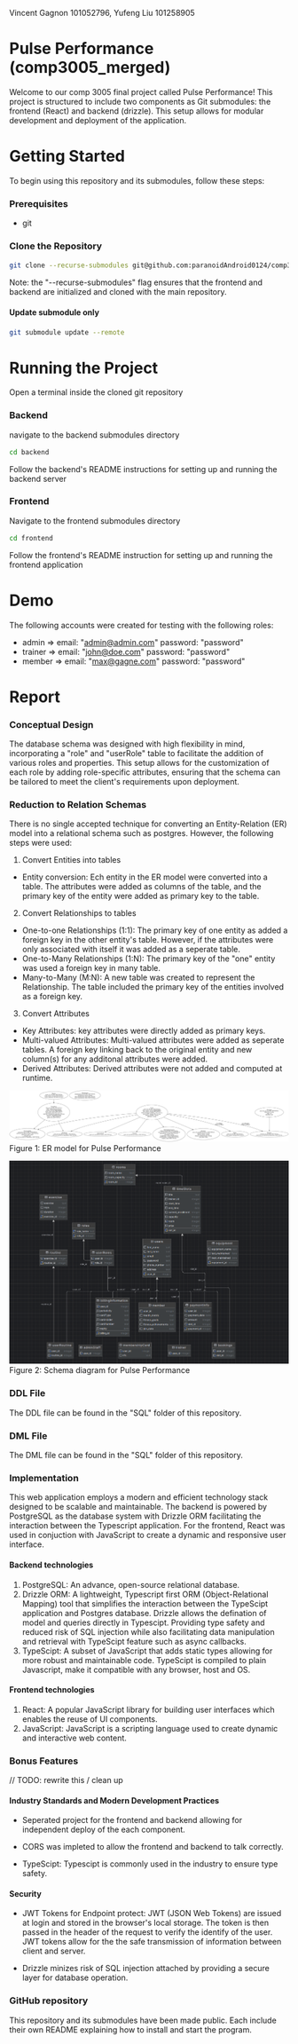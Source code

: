 Vincent Gagnon 101052796, Yufeng Liu 101258905
# Pulse Performance (comp3005_merged)

Welcome to our comp 3005 final project called Pulse Performance! This project is structured to include two components as Git submodules: the frontend (React) and backend (drizzle). This setup allows for modular development and deployment of the application. 

# Getting Started

To begin using this repository and its submodules, follow these steps:

###  Prerequisites
- git

### Clone the Repository
```bash
git clone --recurse-submodules git@github.com:paranoidAndroid0124/comp3005_merged.git
```
Note: the "--recurse-submodules" flag ensures that the frontend and backend are initialized and cloned with the main repository.

#### Update submodule only
```bash
git submodule update --remote
```

# Running the Project

Open a terminal inside the cloned git repository

### Backend
navigate to the backend submodules directory
```bash
cd backend
```

Follow the backend's README instructions for setting up and running the backend server

### Frontend
Navigate to the frontend submodules directory
```bash
cd frontend
```

Follow the frontend's README instruction for setting up and running the frontend application

# Demo

The following accounts were created for testing with the following roles:
- admin => email: "admin@admin.com" password: "password"
- trainer => email: "john@doe.com" password: "password"
- member => email: "max@gagne.com" password: "password"

# Report

### Conceptual Design

The database schema was designed with high flexibility in mind, incorporating a "role" and "userRole" table to facilitate the addition of various roles and properties. This setup allows for the customization of each role by adding role-specific attributes, ensuring that the schema can be tailored to meet the client's requirements upon deployment.

<!-- TODO: add more ? -->

### Reduction to Relation Schemas

There is no single accepted technique for converting an Entity-Relation (ER) model into a relational schema such as postgres. However, the following steps were used:

1. Convert Entities into tables
- Entity conversion: Ech entity in the ER model were converted into a table. The attributes were added as columns of the table, and the primary key of the entity were added as primary key to the table.

2. Convert Relationships to tables
- One-to-one Relationships (1:1): The primary key of one entity as added a foreign key in the other entity's table. However, if the attributes were only associated with itself it was added as a seperate table.
- One-to-Many Relationships (1:N): The primary key of the "one" entity was used a foreign key in many table.
- Many-to-Many (M:N): A new table was created to represent the Relationship. The table included the primary key of the entities involved as a foreign key. 

3. Convert Attributes
- Key Attributes: key attributes were directly added as primary keys.
- Multi-valued Attributes: Multi-valued attributes were added as seperate tables. A foreign key linking back to the original entity and new column(s) for any additonal attributes were added.
- Derived Attributes: Derived attributes were not added and computed at runtime.

![This is an image](./pulse_performance_ER_Diagram.png "SQL diagram")
Figure 1: ER model for Pulse Performance

![This is an image](./sql_diagram.png "SQL diagram")
Figure 2: Schema diagram for Pulse Performance


### DDL File

The DDL file can be found in the "SQL" folder of this repository.

### DML File

The DML file can be found in the "SQL" folder of this repository.

### Implementation

This web application employs a modern and efficient technology stack designed to be scalable and maintainable. The backend is powered by PostgreSQL as the database system with Drizzle ORM facilitating the interaction between the Typescript application. For the frontend, React was used in conjuction with JavaScript to create a dynamic and responsive user interface.

#### Backend technologies

1. PostgreSQL: An advance, open-source relational database.
2. Drizzle ORM: A lightweight, Typescript first ORM (Object-Relational Mapping) tool that simplifies the interaction between the TypeScipt application and Postgres database. Drizzle allows the defination of model and queries directly in Typescipt. Providing type safety and reduced risk of SQL injection while also facilitating data manipulation and retrieval with TypeScipt feature such as async callbacks.
3. TypeScipt: A subset of JavaScript that adds static types allowing for more robust and maintainable code. TypeScipt is compiled to plain Javascript, make it compatible with any browser, host and OS.

#### Frontend technologies

1. React: A popular JavaScript library for building user interfaces which enables the reuse of UI components.
2. JavaScript: JavaScript is a scripting language used to create dynamic and interactive web content.

### Bonus Features

// TODO: rewrite this / clean up

#### Industry Standards and Modern Development Practices

- Seperated project for the frontend and backend allowing for independent deploy of the each component.

- CORS was impleted to allow the frontend and backend to talk correctly.

- TypeScipt: Typescipt is commonly used in the industry to ensure type safety.

#### Security

- JWT Tokens for Endpoint protect: JWT (JSON Web Tokens) are issued at login and stored in the browser's local storage. The token is then passed in the header of the request to verify the identify of the user. JWT tokens allow for the the safe transmission of information between client and server.

- Drizzle minizes risk of SQL injection attached by providing a secure layer for database operation.

### GitHub repository

This repository and its submodules have been made public. Each include their own README explaining how to install and start the program.
